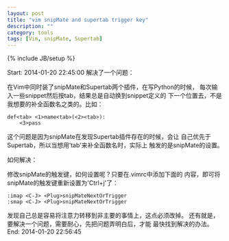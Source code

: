 ```yaml
---
layout: post
title: "vim snipMate and supertab trigger key"
description: ""
category: tools
tags: [Vim, snipMate, Supertab]
---
```

{% include JB/setup %}

Start: 2014-01-20 22:45:00
解决了一个问题：

在Vim中同时装了snipMate和Supertab两个插件，在写Python的时候，
每次输入一些snippet然后按tab，结果总是自动换到snippet定义的
下一个位置去，不是我想要的补全函数名之类的。比如：

    def<tab> <1>name<tab>(<2><tab>):
        <3>pass

这个问题是因为snipMate在发现Supertab插件存在的时候，会让
自己优先于Supertab，所以当想用’tab'来补全函数名时，实际上
触发的是snipMate的设置。

如何解决：

修改snipMate的触发键，如何设置呢？只要在.vimrc中添加下面的
内容，即可将snipMate的触发键重新设置为'Ctrl+j'了：

    :imap <C-J> <Plug>snipMateNextOrTrigger
    :smap <C-J> <Plug>snipMateNextOrTrigger

发现自己总是容易将注意力转移到非主要的事情上，这点必须改掉。
还有就是，要解决一个问题，需要耐心，先把问题弄明白后，才能
最快找到解决的办法。
End: 2014-01-20 22:56:45
